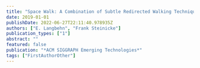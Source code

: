 ```yaml
---
title: "Space Walk: A Combination of Subtle Redirected Walking Techniques Integrated with Gameplay and Narration"
date: 2019-01-01
publishDate: 2022-06-27T22:11:40.978935Z
authors: ["E. Langbehn", "Frank Steinicke"]
publication_types: ["1"]
abstract: ""
featured: false
publication: "*ACM SIGGRAPH Emerging Technologies*"
tags: ["FirstAuthorOther"]
---
```


